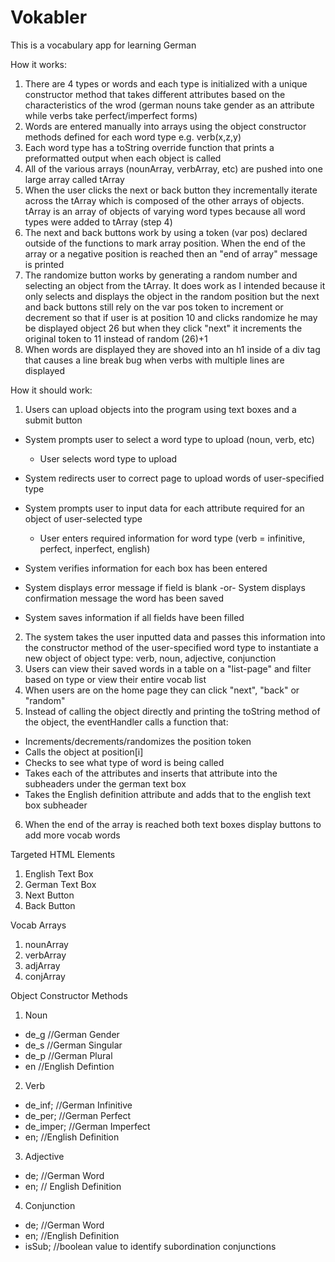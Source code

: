 # Vokabler
This is a vocabulary app for learning German

How it works: 
1. There are 4 types or words and each type is initialized with a unique constructor method that takes different attributes based on the characteristics of the wrod (german nouns take gender as an attribute while verbs take perfect/imperfect forms)
2. Words are entered manually into arrays using the object constructor methods defined for each word type e.g. verb(x,z,y)
3. Each word type has a toString override function that prints a preformatted output when each object is called 
4. All of the various arrays (nounArray, verbArray, etc) are pushed into one large array called tArray
5. When the user clicks the next or back button they incrementally iterate across the tArray which is composed of the other arrays of objects. tArray is an array of objects of varying word types because all word types were added to tArray (step 4)
6. The next and back buttons work by using a token (var pos) declared outside of the functions to mark array position. When the end of the array or a negative position is reached then an "end of array" message is printed 
7. The randomize button works by generating a random number and selecting an object from the tArray. It does work as I intended because it only selects and displays the object in the random position but the next and back buttons still rely on the var pos token to increment or decrement so that if user is at position 10 and clicks randomize he may be displayed object 26 but when they click "next" it increments the original token to 11 instead of random (26)+1  
8. When words are displayed they are shoved into an h1 inside of a div tag that causes a line break bug when verbs with multiple lines are displayed 

How it should work: 
1. Users can upload objects into the program using text boxes and a submit button 
  - System prompts user to select a word type to upload (noun, verb, etc)
    - User selects word type to upload 
  - System redirects user to correct page to upload words of user-specified type 

  - System prompts user to input data for each attribute required for an object of user-selected type 
    - User enters required information for word type (verb = infinitive, perfect, inperfect, english)
  - System verifies information for each box has been entered 
  -   System displays error message if field is blank -or- System displays confirmation message the word has been saved 
  - System saves information if all fields have been filled 
2. The system takes the user inputted data and passes this information into the constructor method of the user-specified word type to instantiate a new object of object type: verb, noun, adjective, conjunction 
3. Users can view their saved words in a table on a "list-page" and filter based on type or view their entire vocab list 
4. When users are on the home page they can click "next", "back" or "random"
5. Instead of calling the object directly and printing the toString method of the object, the eventHandler calls a function that: 
  - Increments/decrements/randomizes the position token
  - Calls the object at position[i]
  - Checks to see what type of word is being called 
  - Takes each of the attributes and inserts that attribute into the subheaders under the german text box
  - Takes the English definition attribute and adds that to the english text box subheader 
6. When the end of the array is reached both text boxes display buttons to add more vocab words 



Targeted HTML Elements
1. English Text Box 
2. German Text Box
3. Next Button
4. Back Button 

Vocab Arrays 
1. nounArray
2. verbArray
3. adjArray
4. conjArray



Object Constructor Methods
1. Noun 
- de_g //German Gender
- de_s //German Singular
- de_p //German Plural
- en //English Defintion

2. Verb
- de_inf; //German Infinitive
- de_per; //German Perfect
- de_imper; //German Imperfect
- en; //English Definition

3. Adjective
- de; //German Word
- en; // English Definition

4. Conjunction 
- de; //German Word
- en; //English Definition
- isSub; //boolean value to identify subordination conjunctions

